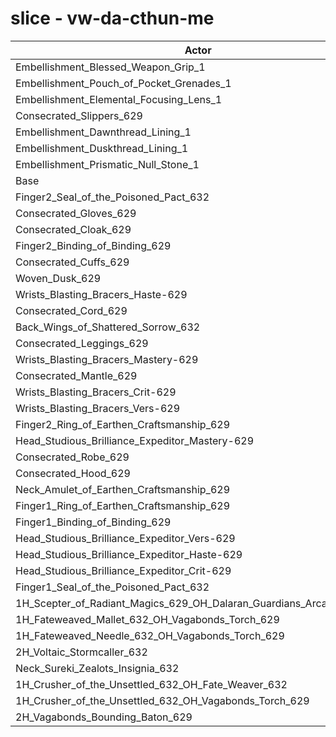 # slice - vw-da-cthun-me
| Actor | DPS | Increase |
|---|:---:|:---:|
|Embellishment_Blessed_Weapon_Grip_1|1303092|3.83%|
|Embellishment_Pouch_of_Pocket_Grenades_1|1264803|0.78%|
|Embellishment_Elemental_Focusing_Lens_1|1260631|0.45%|
|Consecrated_Slippers_629|1256262|0.10%|
|Embellishment_Dawnthread_Lining_1|1255911|0.07%|
|Embellishment_Duskthread_Lining_1|1255814|0.06%|
|Embellishment_Prismatic_Null_Stone_1|1255531|0.04%|
|Base|1255005|0.00%|
|Finger2_Seal_of_the_Poisoned_Pact_632|1254847|-0.01%|
|Consecrated_Gloves_629|1254033|-0.08%|
|Consecrated_Cloak_629|1253753|-0.10%|
|Finger2_Binding_of_Binding_629|1253084|-0.15%|
|Consecrated_Cuffs_629|1252819|-0.17%|
|Woven_Dusk_629|1252681|-0.19%|
|Wrists_Blasting_Bracers_Haste-629|1251907|-0.25%|
|Consecrated_Cord_629|1251534|-0.28%|
|Back_Wings_of_Shattered_Sorrow_632|1251063|-0.31%|
|Consecrated_Leggings_629|1250606|-0.35%|
|Wrists_Blasting_Bracers_Mastery-629|1250416|-0.37%|
|Consecrated_Mantle_629|1249991|-0.40%|
|Wrists_Blasting_Bracers_Crit-629|1249973|-0.40%|
|Wrists_Blasting_Bracers_Vers-629|1249965|-0.40%|
|Finger2_Ring_of_Earthen_Craftsmanship_629|1249467|-0.44%|
|Head_Studious_Brilliance_Expeditor_Mastery-629|1249188|-0.46%|
|Consecrated_Robe_629|1248484|-0.52%|
|Consecrated_Hood_629|1247668|-0.58%|
|Neck_Amulet_of_Earthen_Craftsmanship_629|1247430|-0.60%|
|Finger1_Ring_of_Earthen_Craftsmanship_629|1246820|-0.65%|
|Finger1_Binding_of_Binding_629|1246755|-0.66%|
|Head_Studious_Brilliance_Expeditor_Vers-629|1243759|-0.90%|
|Head_Studious_Brilliance_Expeditor_Haste-629|1243423|-0.92%|
|Head_Studious_Brilliance_Expeditor_Crit-629|1241228|-1.10%|
|Finger1_Seal_of_the_Poisoned_Pact_632|1239032|-1.27%|
|1H_Scepter_of_Radiant_Magics_629_OH_Dalaran_Guardians_Arcanotool_632|1236789|-1.45%|
|1H_Fateweaved_Mallet_632_OH_Vagabonds_Torch_629|1232992|-1.75%|
|1H_Fateweaved_Needle_632_OH_Vagabonds_Torch_629|1230438|-1.96%|
|2H_Voltaic_Stormcaller_632|1221269|-2.69%|
|Neck_Sureki_Zealots_Insignia_632|1206280|-3.88%|
|1H_Crusher_of_the_Unsettled_632_OH_Fate_Weaver_632|1056926|-15.78%|
|1H_Crusher_of_the_Unsettled_632_OH_Vagabonds_Torch_629|1053661|-16.04%|
|2H_Vagabonds_Bounding_Baton_629|1019433|-18.77%|
